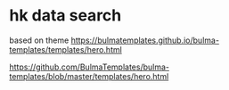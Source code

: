 # hk data search

based on theme
https://bulmatemplates.github.io/bulma-templates/templates/hero.html

https://github.com/BulmaTemplates/bulma-templates/blob/master/templates/hero.html